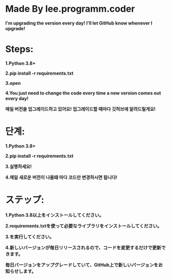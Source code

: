 # Made By lee.programm.coder

**I'm upgrading the version every day! I'll let GitHub know whenever I upgrade!**

# Steps:

  **1.Python 3.8+**
  
  **2.pip install -r requirements.txt**

  **3.open**
  
  **4.You just need to change the code every time a new version comes out every day!**
  

**매일 버전을 업그레이드하고 있어요! 업그레이드할 때마다 깃허브에 알려드릴게요!**
# 단계:

  **1.Python 3.8+**
  
  **2.pip install -r requirements.txt**
  
  **3.실행하세요!**
  
  **4.매일 새로운 버전이 나올떄 마다 코드만 변경하시면 됩니다!**

# ステップ:
  **1.Python 3.8以上をインストールしてください。**
  
  **2.requirements.txtを使って必要なライブラリをインストールしてください。**
  
  **3.を実行してください。**
  
  **4.新しいバージョンが毎日リリースされるので、コードを変更するだけで更新できます。**

**毎日バージョンをアップグレードしていて、GitHub上で新しいバージョンをお知らせします。**
